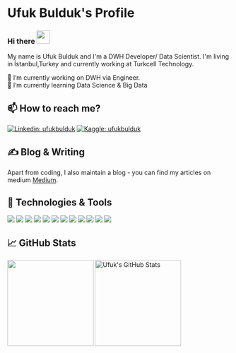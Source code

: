 
# Ufuk Bulduk's Profile

### Hi there <img src="https://raw.githubusercontent.com/MartinHeinz/MartinHeinz/master/wave.gif" width="30px">

My name is Ufuk Bulduk and I'm a DWH Developer/ Data Scientist. I'm living in İstanbul,Turkey and currently working at Turkcell Technology.</b>
<!--You can find me on [![GitHub][2.1]][1] and [![LinkedIn][3.2]][2].<br> -->

🔭 I’m currently working on DWH via Engineer.<br>
🌱 I’m currently learning Data Science & Big Data 
<br>

## 📫 How to reach me?
[![Linkedin: ufukbulduk](https://img.shields.io/badge/-ufukbulduk-blue?style=flat-square&logo=Linkedin&logoColor=white&link=https://www.linkedin.com/in/ufuk-bulduk-msc-333190103/)](https://www.linkedin.com/in/ufuk-bulduk-msc-333190103/)
[![Kaggle: ufukbulduk](https://img.shields.io/badge/-ufukbulduk-grey?style=flat-square&logo=Kaggle&logoColor=white&link=https://www.linkedin.com/in/ufuk-bulduk-msc-333190103/)](https://www.linkedin.com/in/ufuk-bulduk-msc-333190103/)
<br>

## &#x270d; Blog & Writing

Apart from coding, I also maintain a blog - you can find my articles on medium [Medium](https://medium.com/).

## 🔧 Technologies & Tools
![](https://img.shields.io/badge/Tools-Oracle-informational?style=flat&logo=oracle&logoColor=white&color=2bbc8a)
![](https://img.shields.io/badge/Tools-MicrosoftSQLServer-informational?style=flat&logo=microsoftsqlserver&logoColor=white&color=2bbc8a)
![](https://img.shields.io/badge/Tools-TeradataSQL-informational?style=flat&logo=teradata&logoColor=white&color=2bbc8a)
![](https://img.shields.io/badge/Tools-GoogleBigQuery-informational?style=flat&logo=google&logoColor=white&color=2bbc8a)
![](https://img.shields.io/badge/Tools-PostgreSQL-informational?style=flat&logo=postgresql&logoColor=white&color=2bbc8a)
![](https://img.shields.io/badge/Tools-MySQL-informational?style=flat&logo=mysql&logoColor=white&color=2bbc8a)
![](https://img.shields.io/badge/Tools-DataStage-informational?style=flat&logo=ibm&logoColor=white&color=2bbc8a)
![](https://img.shields.io/badge/Tools-ODI-informational?style=flat&logo=oracle&logoColor=white&color=2bbc8a)
![](https://img.shields.io/badge/OS-Linux-informational?style=flat&logo=linux&logoColor=white&color=2bbc8a)
![](https://img.shields.io/badge/Code-Python-informational?style=flat&logo=python&logoColor=white&color=2bbc8a)
![](https://img.shields.io/badge/Code-PySpark-informational?style=flat&logo=pyspark&logoColor=white&color=2bbc8a)
![](https://img.shields.io/badge/Shell-Bash-informational?style=flat&logo=gnu-bash&logoColor=white&color=2bbc8a)



## &#x1f4c8; GitHub Stats
<div>
<a href="https://github.com/UfukBulduk/UfukBulduk">
  <img align="left" height="195" src="https://github-readme-stats.vercel.app/api?username=UfukBulduk&show_icons=true&icon_color=2bbc8a&bg_color=1d1f21&langs_count=3&theme=radical" />
<!-- </a>
<a href="https://github.com/UfukBulduk/UfukBulduk"> -->
  <img align="center" height="195" src="https://github-readme-stats.vercel.app/api/top-langs/?username=UfukBulduk&show_icons=true&line_height=27&count_private=true&title_color=ffffff&text_color=c9cacc&icon_color=2bbc8a&bg_color=1d1f21" alt="Ufuk's GitHub Stats" />
</a>
 </div>
<!--
<a href="https://github.com/UfukBulduk/python-project-blueprint">
  <img align="center" src="https://github-readme-stats.vercel.app/api/pin/?username=UfukBulduk&repo=python-project-blueprint&title_color=ffffff&text_color=c9cacc&icon_color=2bbc8a&bg_color=1d1f21" />
</a>
<a href="https://github.com/UfukBulduk/go-project-blueprint">
  <img align="center" src="https://github-readme-stats.vercel.app/api/pin/?username=UfukBulduk&repo=go-project-blueprint&title_color=ffffff&text_color=c9cacc&icon_color=2bbc8a&bg_color=1d1f21" />
</a>    
-->

<!-- links to social media icons -->

<!-- icons with padding -->

[1.1]: http://i.imgur.com/tXSoThF.png (twitter icon with padding)
[2.1]: http://i.imgur.com/0o48UoR.png (github icon with padding)

<!-- icons without padding -->

[1.2]: http://i.imgur.com/wWzX9uB.png (twitter icon without padding)
[2.2]: http://i.imgur.com/9I6NRUm.png (github icon without padding)
[3.2]: https://github.com/UfukBulduk/UfukProfile/blob/main/linkedin.png (LinkedIn icon without padding)


<!-- links to your social media accounts -->

[1]: https://github.com/UfukBulduk
[2]: https://www.linkedin.com/in/ufuk-bulduk-msc-333190103/


<!-- Resources -->
<!-- Icons: https://simpleicons.org/ -->
<!-- GitHub Stats: https://github.com/anuraghazra/github-readme-stats -->
<!-- Emojis: https://emojipedia.org/emoji/ -->
<!-- HTML Emojis: https://www.fileformat.info/index.htm -->
<!-- Shields: https://shields.io/ -->
<!-- Awesome GitHub Profile README: https://github.com/abhisheknaiidu/awesome-github-profile-readme -->




<!--
**UfukBulduk/ufukbulduk** is a ✨ _special_ ✨ repository because its `README.md` (this file) appears on your GitHub profile.

Here are some ideas to get you started:

- 🔭 I’m currently working on ...
- 🌱 I’m currently learning ...
- 👯 I’m looking to collaborate on ...
- 🤔 I’m looking for help with ...
- 💬 Ask me about ...
- 📫 How to reach me: ...
- 😄 Pronouns: ...
- ⚡ Fun fact: ...
-->
